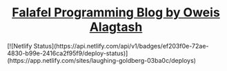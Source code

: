 <p align="center">
  <a href="https://www.falafelprogramming.com">
    <h1 align="center">
      Falafel Programming Blog by Oweis Alagtash
    </h1>
  </a>
  [![Netlify Status](https://api.netlify.com/api/v1/badges/ef203f0e-72ae-4830-b99e-2416ca2f95f9/deploy-status)](https://app.netlify.com/sites/laughing-goldberg-03ba0c/deploys)
</p>

